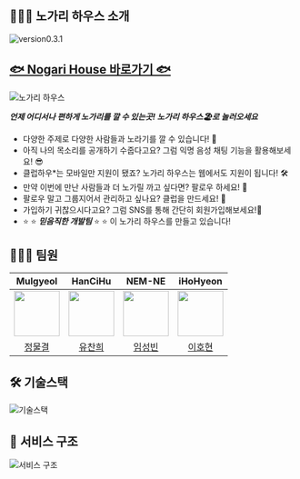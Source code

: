 ## 👨🏻‍🏫 노가리 하우스 소개

<img src="https://img.shields.io/badge/version-v0.3.1-red" alt="version0.3.1" />
   
   
## [🐟 Nogari House 바로가기 🐟](https://nogarihouse.nemne.dev/)

![노가리 하우스](https://s3.us-west-2.amazonaws.com/secure.notion-static.com/db8684d8-e949-4be6-ab3c-cd1470838e1a/Untitled.png?X-Amz-Algorithm=AWS4-HMAC-SHA256&X-Amz-Content-Sha256=UNSIGNED-PAYLOAD&X-Amz-Credential=AKIAT73L2G45EIPT3X45%2F20211123%2Fus-west-2%2Fs3%2Faws4_request&X-Amz-Date=20211123T025457Z&X-Amz-Expires=86400&X-Amz-Signature=9b3dad5f08ceeca9166839dfcaf315febc78974bcb7f5a3e55f1570e3f8b8b34&X-Amz-SignedHeaders=host&response-content-disposition=filename%20%3D%22Untitled.png%22&x-id=GetObject)

***언제 어디서나 편하게 노가리를 깔 수 있는곳! 노가리 하우스🏖로 놀러오세요***

* 다양한 주제로 다양한 사람들과 노라기를 깔 수 있습니다! 🎤
* 아직 나의 목소리를 공개하기 수줍다고요? 그럼 익명 음성 채팅 기능을 활용해보세요! 😎 
* 클럽하우*는 모바일만 지원이 됐죠? 노가리 하우스는 웹에서도 지원이 됩니다! 🛠️
* 만약 이번에 만난 사람들과 더 노가릴 까고 싶다면? 팔로우 하세요! 🙌
* 팔로우 말고 그룹지어서 관리하고 싶나요? 클럽을 만드세요! 👋 
* 가입하기 귀찮으시다고요? 그럼 SNS를 통해 간단히 회원가입해보세요!🤝
* ⭐ ⭐ ***믿음직한 개발팀*** ⭐ ⭐ 이 노가리 하우스를 만들고 있습니다!

## 🧑🏻‍💻 팀원

|                                **Mulgyeol**                                 |                                 **HanCiHu**                                 |                                 **NEM-NE**                                 |                                 **iHoHyeon**                                 |
| :-------------------------------------------------------------------------: | :-------------------------------------------------------------------------: | :-------------------------------------------------------------------------: | :-------------------------------------------------------------------------: |
| <img src="https://avatars.githubusercontent.com/u/59464537?v=4" width="80"> | <img src="https://avatars.githubusercontent.com/u/51700274?v=4" width="80"> | <img src="https://avatars.githubusercontent.com/u/55152516?v=4" width="80"> | <img src="https://github.com/iHoHyeon.png" width="80"> |
|                    [정물결](https://github.com/Mulgyeol)                    |                    [유찬희](https://github.com/HanCiHu)                     | [임성빈](https://github.com/NEM-NE)|[이호현](https://github.com/iHoHyeon)


## 🛠 기술스택
![기술스택](https://s3.us-west-2.amazonaws.com/secure.notion-static.com/ad83bbcf-fe00-4302-a3e4-775c718da24e/Untitled.png?X-Amz-Algorithm=AWS4-HMAC-SHA256&X-Amz-Content-Sha256=UNSIGNED-PAYLOAD&X-Amz-Credential=AKIAT73L2G45EIPT3X45%2F20211123%2Fus-west-2%2Fs3%2Faws4_request&X-Amz-Date=20211123T025408Z&X-Amz-Expires=86400&X-Amz-Signature=494afa1c2463495046adab9ba029025a45ca6cefc75860fd68a2423f6234abd4&X-Amz-SignedHeaders=host&response-content-disposition=filename%20%3D%22Untitled.png%22&x-id=GetObject)

## 🔎 서비스 구조

![서비스 구조](https://s3.us-west-2.amazonaws.com/secure.notion-static.com/e264a915-c48f-4344-abb7-216688bd1373/%E1%84%89%E1%85%B3%E1%84%8F%E1%85%B3%E1%84%85%E1%85%B5%E1%86%AB%E1%84%89%E1%85%A3%E1%86%BA_2021-11-19_%E1%84%8B%E1%85%A9%E1%84%92%E1%85%AE_7.44.18.png?X-Amz-Algorithm=AWS4-HMAC-SHA256&X-Amz-Content-Sha256=UNSIGNED-PAYLOAD&X-Amz-Credential=AKIAT73L2G45EIPT3X45%2F20211119%2Fus-west-2%2Fs3%2Faws4_request&X-Amz-Date=20211119T105000Z&X-Amz-Expires=86400&X-Amz-Signature=c5f56af1ad2ca5e8365c3841f774973538e283ffca6fc3698eede9f45b95b045&X-Amz-SignedHeaders=host&response-content-disposition=filename%20%3D%22%25E1%2584%2589%25E1%2585%25B3%25E1%2584%258F%25E1%2585%25B3%25E1%2584%2585%25E1%2585%25B5%25E1%2586%25AB%25E1%2584%2589%25E1%2585%25A3%25E1%2586%25BA%25202021-11-19%2520%25E1%2584%258B%25E1%2585%25A9%25E1%2584%2592%25E1%2585%25AE%25207.44.18.png%22&x-id=GetObject)
